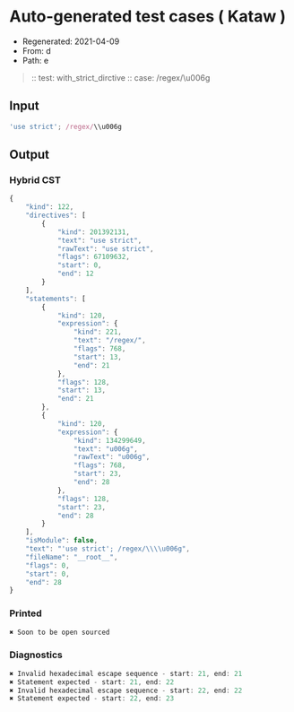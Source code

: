 # Auto-generated test cases ( Kataw )
- Regenerated: 2021-04-09
- From: d
- Path: e
> :: test: with_strict_dirctive
> :: case: /regex/\\u006g
## Input

`````js
'use strict'; /regex/\\u006g
`````

## Output

### Hybrid CST

```javascript
{
    "kind": 122,
    "directives": [
        {
            "kind": 201392131,
            "text": "use strict",
            "rawText": "use strict",
            "flags": 67109632,
            "start": 0,
            "end": 12
        }
    ],
    "statements": [
        {
            "kind": 120,
            "expression": {
                "kind": 221,
                "text": "/regex/",
                "flags": 768,
                "start": 13,
                "end": 21
            },
            "flags": 128,
            "start": 13,
            "end": 21
        },
        {
            "kind": 120,
            "expression": {
                "kind": 134299649,
                "text": "u006g",
                "rawText": "u006g",
                "flags": 768,
                "start": 23,
                "end": 28
            },
            "flags": 128,
            "start": 23,
            "end": 28
        }
    ],
    "isModule": false,
    "text": "'use strict'; /regex/\\\\u006g",
    "fileName": "__root__",
    "flags": 0,
    "start": 0,
    "end": 28
}
```

### Printed

```javascript
✖ Soon to be open sourced
```

### Diagnostics

```javascript
✖ Invalid hexadecimal escape sequence - start: 21, end: 21
✖ Statement expected - start: 21, end: 22
✖ Invalid hexadecimal escape sequence - start: 22, end: 22
✖ Statement expected - start: 22, end: 23

```

